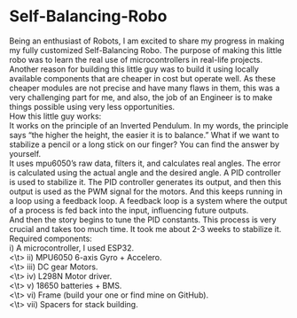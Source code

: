 # Self-Balancing-Robo
Being an enthusiast of Robots, I am excited to share my progress in making my fully customized Self-Balancing Robo. The purpose of making this little robo was to learn the real use of microcontrollers in real-life projects. Another reason for building this little guy was to build it using locally available components that are cheaper in cost but operate well. As these cheaper modules are not precise and have many flaws in them, this was a very challenging part for me, and also, the job of an Engineer is to make things possible using very less opportunities.<br>
How this little guy works:<br>
It works on the principle of an Inverted Pendulum. In my words, the principle says “the higher the height, the easier it is to balance.” What if we want to stabilize a pencil or a long stick on our finger? You can find the answer by yourself.<br>
It uses mpu6050’s raw data, filters it, and calculates real angles. The error is calculated using the actual angle and the desired angle. A PID controller is used to stabilize it. The PID controller generates its output, and then this output is used as the PWM signal for the motors. And this keeps running in a loop using a feedback loop. A feedback loop is a system where the output of a process is fed back into the input, influencing future outputs.<br>
And then the story begins to tune the PID constants. This process is very crucial and takes too much time. It took me about 2-3 weeks to stabilize it.<br>
Required components:<br>
</t> i)	A microcontroller, I used ESP32.<br>
<\t> ii)	MPU6050 6-axis Gyro + Accelero.<br>
<\t> iii)	DC gear Motors.<br>
<\t> iv)	L298N Motor driver.<br>
<\t> v)	18650 batteries + BMS.<br>
<\t> vi)	Frame (build your one or find mine on GitHub).<br>
<\t> vii)	Spacers for stack building.<br>

